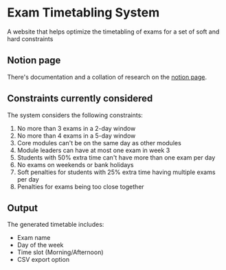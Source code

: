 # Exam Timetabling System

A website that helps optimize the timetabling of exams for a set of soft and hard constraints

## Notion page

There's documentation and a collation of research on the [notion page](https://tin-fog-24f.notion.site/209713b1f81d80d1aae3f5726b91a131?v=20b713b1f81d803ea7f3000ccb59e68d). 

## Constraints currently considered

The system considers the following constraints:
1. No more than 3 exams in a 2-day window
2. No more than 4 exams in a 5-day window
3. Core modules can't be on the same day as other modules
4. Module leaders can have at most one exam in week 3
5. Students with 50% extra time can't have more than one exam per day
6. No exams on weekends or bank holidays
7. Soft penalties for students with 25% extra time having multiple exams per day
8. Penalties for exams being too close together

## Output

The generated timetable includes:
- Exam name
- Day of the week
- Time slot (Morning/Afternoon)
- CSV export option 
